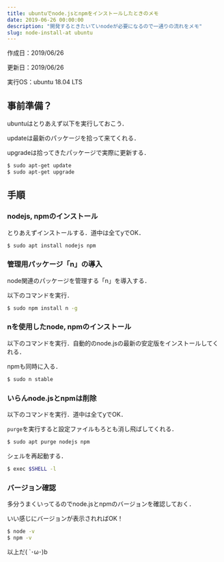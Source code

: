 ```yaml
---
title: ubuntuでnode.jsとnpmをインストールしたときのメモ
date: 2019-06-26 00:00:00
description: "開発するときたいていnodeが必要になるので一通りの流れをメモ"
slug: node-install-at ubuntu
---
```


作成日：2019/06/26

更新日：2019/06/26

実行OS：ubuntu 18.04 LTS

## **事前準備？**

ubuntuはとりあえず以下を実行しておこう．

updateは最新のパッケージを拾って来てくれる．

upgradeは拾ってきたパッケージで実際に更新する．
```bash
$ sudo apt-get update
$ sudo apt-get upgrade
```

## **手順**

### **nodejs, npmのインストール**

とりあえずインストールする．道中は全てyでOK．
```bash
$ sudo apt install nodejs npm
```

### **管理用パッケージ「n」の導入**

node関連のパッケージを管理する「n」を導入する．

以下のコマンドを実行．
```bash
$ sudo npm install n -g
```

### **nを使用したnode, npmのインストール**

以下のコマンドを実行．自動的のnode.jsの最新の安定版をインストールしてくれる．

npmも同時に入る．
```bash
$ sudo n stable
```

### **いらんnode.jsとnpmは削除**

以下のコマンドを実行．道中は全てyでOK．

`purge`を実行すると設定ファイルもろとも消し飛ばしてくれる．
```bash
$ sudo apt purge nodejs npm
```

シェルを再起動する．
```bash
$ exec $SHELL -l
```

### **バージョン確認**

多分うまくいってるのでnode.jsとnpmのバージョンを確認しておく．

いい感じにバージョンが表示されればOK！
```bash
$ node -v
$ npm -v
```

以上だ( `･ω･)b
